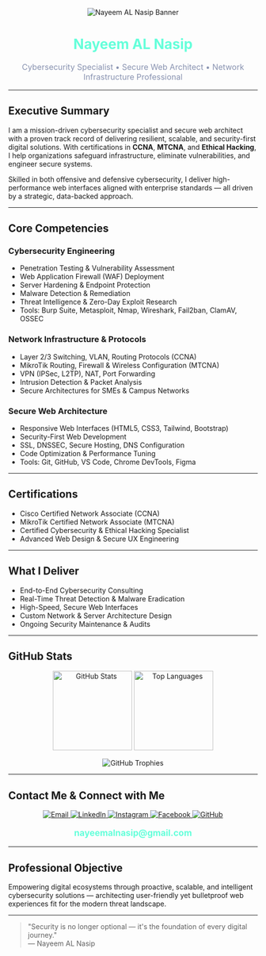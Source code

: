<!-- Banner -->
<p align="center">
  <img src="https://capsule-render.vercel.app/api?type=waving&color=0a192f&height=220&section=header&text=Nayeem%20AL%20Nasip&fontSize=48&fontColor=64ffda" alt="Nayeem AL Nasip Banner" />
</p>

<h1 align="center" style="color:#64ffda;">Nayeem AL Nasip</h1>

<p align="center" style="color:#8892b0; font-size: 16px;">
Cybersecurity Specialist • Secure Web Architect • Network Infrastructure Professional
</p>

---

## Executive Summary

I am a mission-driven cybersecurity specialist and secure web architect with a proven track record of delivering resilient, scalable, and security-first digital solutions. With certifications in **CCNA**, **MTCNA**, and **Ethical Hacking**, I help organizations safeguard infrastructure, eliminate vulnerabilities, and engineer secure systems.

Skilled in both offensive and defensive cybersecurity, I deliver high-performance web interfaces aligned with enterprise standards — all driven by a strategic, data-backed approach.

---

## Core Competencies

### Cybersecurity Engineering
- Penetration Testing & Vulnerability Assessment  
- Web Application Firewall (WAF) Deployment  
- Server Hardening & Endpoint Protection  
- Malware Detection & Remediation  
- Threat Intelligence & Zero-Day Exploit Research  
- Tools: Burp Suite, Metasploit, Nmap, Wireshark, Fail2ban, ClamAV, OSSEC

### Network Infrastructure & Protocols
- Layer 2/3 Switching, VLAN, Routing Protocols (CCNA)  
- MikroTik Routing, Firewall & Wireless Configuration (MTCNA)  
- VPN (IPSec, L2TP), NAT, Port Forwarding  
- Intrusion Detection & Packet Analysis  
- Secure Architectures for SMEs & Campus Networks

### Secure Web Architecture
- Responsive Web Interfaces (HTML5, CSS3, Tailwind, Bootstrap)  
- Security-First Web Development  
- SSL, DNSSEC, Secure Hosting, DNS Configuration  
- Code Optimization & Performance Tuning  
- Tools: Git, GitHub, VS Code, Chrome DevTools, Figma

---

## Certifications

- Cisco Certified Network Associate (CCNA)  
- MikroTik Certified Network Associate (MTCNA)  
- Certified Cybersecurity & Ethical Hacking Specialist  
- Advanced Web Design & Secure UX Engineering

---

## What I Deliver

- End-to-End Cybersecurity Consulting  
- Real-Time Threat Detection & Malware Eradication  
- High-Speed, Secure Web Interfaces  
- Custom Network & Server Architecture Design  
- Ongoing Security Maintenance & Audits  

---

## GitHub Stats

<p align="center">
  <img height="160" src="https://github-readme-stats.vercel.app/api?username=nayeemalnasip&show_icons=true&theme=radical&count_private=true&hide_title=true" alt="GitHub Stats" />
  <img height="160" src="https://github-readme-stats.vercel.app/api/top-langs/?username=nayeemalnasip&layout=compact&theme=radical&hide_title=true" alt="Top Languages" />
</p>

<p align="center">
  <img src="https://github-profile-trophy.vercel.app/?username=nayeemalnasip&theme=radical&row=1&column=7" alt="GitHub Trophies" />
</p>

---

## Contact Me & Connect with Me

<p align="center">
  <a href="mailto:nayeemalnasip@gmail.com" target="_blank">
    <img src="https://img.shields.io/badge/Email-%2364ffda?style=for-the-badge&logo=gmail&logoColor=white" alt="Email" />
  </a>
  <a href="https://linkedin.com/in/nayeemalnasip" target="_blank">
    <img src="https://img.shields.io/badge/LinkedIn-%230A66C2?style=for-the-badge&logo=linkedin&logoColor=white" alt="LinkedIn" />
  </a>
  <a href="https://www.instagram.com/nayeemalnasip/" target="_blank">
    <img src="https://img.shields.io/badge/Instagram-%23E4405F?style=for-the-badge&logo=instagram&logoColor=white" alt="Instagram" />
  </a>
  <a href="https://www.facebook.com/nayeemalnasip" target="_blank">
    <img src="https://img.shields.io/badge/Facebook-%231877F2?style=for-the-badge&logo=facebook&logoColor=white" alt="Facebook" />
  </a>
  <a href="https://github.com/nayeemalnasip" target="_blank">
    <img src="https://img.shields.io/badge/GitHub-%23121011?style=for-the-badge&logo=github&logoColor=white" alt="GitHub" />
  </a>
</p>

<p align="center" style="color:#64ffda; font-size:1.1rem; font-weight:bold;">
  nayeemalnasip@gmail.com
</p>

---

## Professional Objective

Empowering digital ecosystems through proactive, scalable, and intelligent cybersecurity solutions — architecting user-friendly yet bulletproof web experiences fit for the modern threat landscape.

---

> "Security is no longer optional — it's the foundation of every digital journey."  
> — Nayeem AL Nasip
